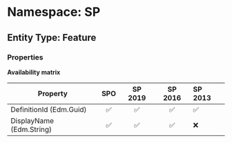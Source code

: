 # Namespace: SP

## Entity Type: Feature

### Properties

**Availability matrix**

Property | SPO | SP 2019 | SP 2016 | SP 2013
----------|:---:|:-------:|:-------:|:-------
DefinitionId (Edm.Guid) | ✅ | ✅ | ✅ | ✅
DisplayName (Edm.String) | ✅ | ✅ | ✅ | ❌

